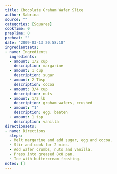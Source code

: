 ```yaml
---
title: Chocolate Graham Wafer Slice
author: Sabrina
source: ""
categories: [Squares]
cookTime: 0
prepTime: 0
preheat: ""
date: "2009-03-13 20:58:18"
ingredientsets:
- name: Ingredients
  ingredients:
  - amount: 1/2 cup
    description: margarine
  - amount: 1 cup
    description: sugar
  - amount: 2 Tbsp
    description: cocoa
  - amount: 3/4 cup
    description: nuts
  - amount: 1/2 lb
    description: graham wafers, crushed
  - amount: "1"
    description: egg, beaten
  - amount: 1 tsp
    description: vanilla
directionsets:
- name: Directions
  steps:
  - Melt margarine and add sugar, egg and cocoa.
  - Stir and cook for 2 mins.
  - Add wafer crumbs, nuts and vanilla.
  - Press into greased 8x8 pan.
  - Ice with buttercream frosting.
notes: []
---
```


